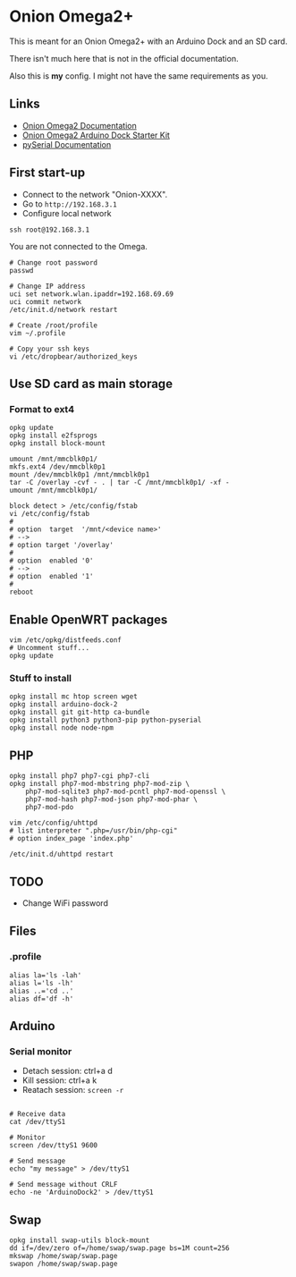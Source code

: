 # Onion Omega2+

This is meant for an Onion Omega2+ with an Arduino Dock and an SD card.

There isn't much here that is not in the official documentation.

Also this is **my** config. I might not have the same requirements as you.

## Links

 * [Onion Omega2 Documentation](https://docs.onion.io/omega2-docs/index.html)
 * [Onion Omega2 Arduino Dock Starter Kit](https://docs.onion.io/omega2-arduino-dock-starter-kit/index.html)
 * [pySerial Documentation](https://buildmedia.readthedocs.org/media/pdf/pyserial/latest/pyserial.pdf)

## First start-up

 * Connect to the network "Onion-XXXX".
 * Go to `http://192.168.3.1`
 * Configure local network

```
ssh root@192.168.3.1
```

You are not connected to the Omega.

```
# Change root password
passwd

# Change IP address
uci set network.wlan.ipaddr=192.168.69.69
uci commit network
/etc/init.d/network restart

# Create /root/profile
vim ~/.profile

# Copy your ssh keys
vi /etc/dropbear/authorized_keys
```

## Use SD card as main storage

### Format to ext4

```
opkg update
opkg install e2fsprogs
opkg install block-mount

umount /mnt/mmcblk0p1/
mkfs.ext4 /dev/mmcblk0p1
mount /dev/mmcblk0p1 /mnt/mmcblk0p1
tar -C /overlay -cvf - . | tar -C /mnt/mmcblk0p1/ -xf -
umount /mnt/mmcblk0p1/

block detect > /etc/config/fstab
vi /etc/config/fstab
#
# option  target  '/mnt/<device name>' 
# -->
# option target '/overlay'
#
# option  enabled '0'
# -->
# option  enabled '1'
#
reboot
```

## Enable OpenWRT packages

```
vim /etc/opkg/distfeeds.conf
# Uncomment stuff...
opkg update
```

### Stuff to install

```
opkg install mc htop screen wget
opkg install arduino-dock-2
opkg install git git-http ca-bundle
opkg install python3 python3-pip python-pyserial
opkg install node node-npm
```

## PHP

```
opkg install php7 php7-cgi php7-cli
opkg install php7-mod-mbstring php7-mod-zip \
    php7-mod-sqlite3 php7-mod-pcntl php7-mod-openssl \
    php7-mod-hash php7-mod-json php7-mod-phar \
    php7-mod-pdo

vim /etc/config/uhttpd
# list interpreter ".php=/usr/bin/php-cgi"
# option index_page 'index.php'

/etc/init.d/uhttpd restart
```

## TODO

 * Change WiFi password

## Files

### .profile

```
alias la='ls -lah'
alias l='ls -lh'
alias ..='cd ..'
alias df='df -h'
```

## Arduino

### Serial monitor

 * Detach session: ctrl+a d
 * Kill session: ctrl+a k
 * Reatach session: `screen -r`

```

# Receive data
cat /dev/ttyS1

# Monitor
screen /dev/ttyS1 9600

# Send message
echo "my message" > /dev/ttyS1

# Send message without CRLF
echo -ne 'ArduinoDock2' > /dev/ttyS1
```

## Swap

```
opkg install swap-utils block-mount
dd if=/dev/zero of=/home/swap/swap.page bs=1M count=256
mkswap /home/swap/swap.page
swapon /home/swap/swap.page
```
